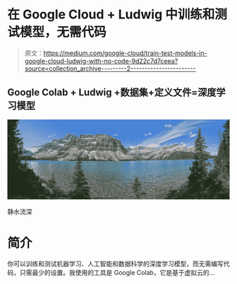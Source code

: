 # 在 Google Cloud + Ludwig 中训练和测试模型，无需代码

> 原文：<https://medium.com/google-cloud/train-test-models-in-google-cloud-ludwig-with-no-code-9d22c7d7ceea?source=collection_archive---------2----------------------->

## Google Colab + Ludwig +数据集+定义文件=深度学习模型

![](img/40010e712e4835ee05318012f97bd606.png)

静水流深

# **简介**

你可以训练和测试机器学习、人工智能和数据科学的深度学习模型，而无需编写代码，只需最少的设置。我使用的工具是 Google Colab，它是基于虚拟云的…
